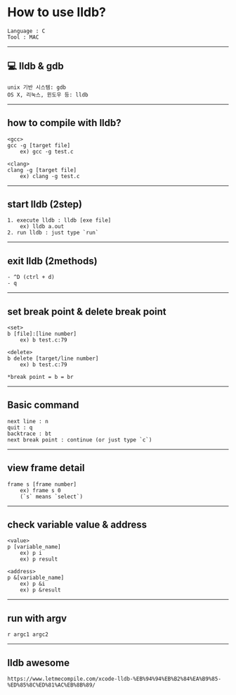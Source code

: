 # How to use lldb?          
	Language : C           
	Tool : MAC           
---------------------------------------------------          
## 💻 lldb & gdb          
	unix 기반 시스템: gdb          
	OS X, 리눅스, 윈도우 등: lldb          
          
---------------------------------------------------          
## how to compile with lldb?         
	<gcc>       
	gcc -g [target file]          
   		ex) gcc -g test.c          
    
	<clang>       
	clang -g [target file]          
   		ex) clang -g test.c          
---------------------------------------------------          
## start lldb (2step)         
	1. execute lldb : lldb [exe file]          
		ex) lldb a.out          
	2. run lldb : just type `run`         
---------------------------------------------------          
## exit lldb (2methods)         
	- ^D (ctrl + d)          
    - q    
---------------------------------------------------          
## set break point & delete break point    
	<set>    
	b [file]:[line number]    
		ex) b test.c:79    
    
	<delete>    
	b delete [target/line number]    
		ex) b test.c:79    
    
	*break point = b = br    
---------------------------------------------------          
## Basic command     
	next line : n    
	quit : q    
	backtrace : bt    
	next break point : continue (or just type `c`)          
    
---------------------------------------------------          
## view frame detail    
	frame s [frame number]    
		ex) frame s 0    
		(`s` means `select`)    
    
---------------------------------------------------          
## check variable value & address    
	<value>    
	p [variable_name]    
		ex) p i    
		ex) p result    
    
	<address>    
	p &[variable_name]    
		ex) p &i    
		ex) p &result   
---------------------------------------------------   
## run with argv   
	r argc1 argc2    
     
---------------------------------------------------          
##  lldb awesome    
	https://www.letmecompile.com/xcode-lldb-%EB%94%94%EB%B2%84%EA%B9%85-%ED%85%8C%ED%81%AC%EB%8B%89/    
